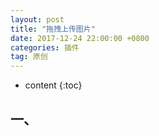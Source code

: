 ```yaml
---
layout: post
title: "拖拽上传图片"
date: 2017-12-24 22:00:00 +0800 
categories: 插件
tag: 原创
---
```

* content
{:toc}

<!-- more -->

## 一、